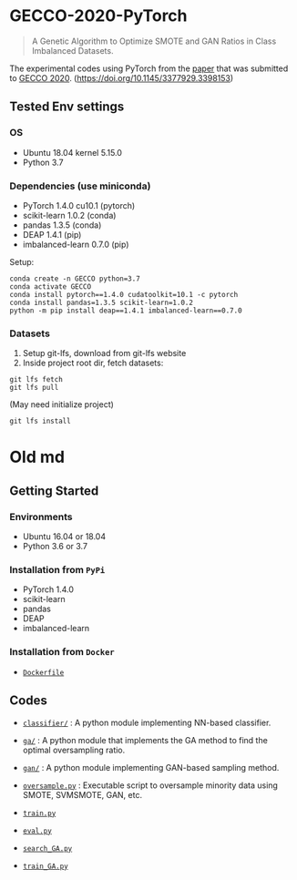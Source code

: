 # GECCO-2020-PyTorch

> A Genetic Algorithm to Optimize SMOTE and GAN Ratios in Class Imbalanced Datasets.

The experimental codes using PyTorch from the [paper](https://github.com/hwyncho/GECCO-2020-Paper) that was submitted to [GECCO 2020](https://gecco-2020.sigevo.org/index.html/HomePage). (https://doi.org/10.1145/3377929.3398153)

## Tested Env settings
### OS
- Ubuntu 18.04 kernel 5.15.0
- Python 3.7

### Dependencies (use miniconda)
- PyTorch 1.4.0 cu10.1 (pytorch)
- scikit-learn 1.0.2 (conda)
- pandas 1.3.5 (conda)
- DEAP 1.4.1 (pip)
- imbalanced-learn 0.7.0 (pip)

Setup:
```shell
conda create -n GECCO python=3.7
conda activate GECCO
conda install pytorch==1.4.0 cudatoolkit=10.1 -c pytorch
conda install pandas=1.3.5 scikit-learn=1.0.2
python -m pip install deap==1.4.1 imbalanced-learn==0.7.0
```

### Datasets
1. Setup git-lfs, download from git-lfs website
2. Inside project root dir, fetch datasets:
```shell
git lfs fetch
git lfs pull
```
(May need initialize project)
```shell
git lfs install
```








# Old md
## Getting Started

### Environments

- Ubuntu 16.04 or 18.04
- Python 3.6 or 3.7

### Installation from `PyPi`

- PyTorch 1.4.0
- scikit-learn
- pandas
- DEAP
- imbalanced-learn

### Installation from `Docker`

- [`Dockerfile`](./Dockerfile)

## Codes

- [`classifier/`](./classifier)
  : A python module implementing NN-based classifier.

- [`ga/`](./ga)
  : A python module that implements the GA method to find the optimal oversampling ratio.

- [`gan/`](./gan)
  : A python module implementing GAN-based sampling method.

- [`oversample.py`](./smaple_dataset.py)
  : Executable script to oversample minority data using SMOTE, SVMSMOTE, GAN, etc.

- [`train.py`](./train.py)

- [`eval.py`](./eval.py)

- [`search_GA.py`](./search_GA.py)

- [`train_GA.py`](./train_GA.py)

